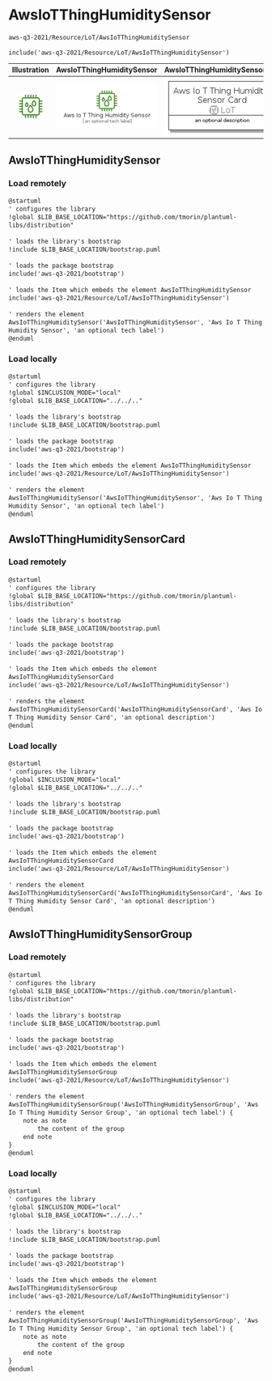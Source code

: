 # AwsIoTThingHumiditySensor


```text
aws-q3-2021/Resource/LoT/AwsIoTThingHumiditySensor
```

```text
include('aws-q3-2021/Resource/LoT/AwsIoTThingHumiditySensor')
```



| Illustration | AwsIoTThingHumiditySensor | AwsIoTThingHumiditySensorCard | AwsIoTThingHumiditySensorGroup |
| :---: | :---: | :---: | :---: |
| ![illustration for Illustration](../../../aws-q3-2021/Resource/LoT/AwsIoTThingHumiditySensor.png) | ![illustration for AwsIoTThingHumiditySensor](../../../aws-q3-2021/Resource/LoT/AwsIoTThingHumiditySensor.Local.png) | ![illustration for AwsIoTThingHumiditySensorCard](../../../aws-q3-2021/Resource/LoT/AwsIoTThingHumiditySensorCard.Local.png) | ![illustration for AwsIoTThingHumiditySensorGroup](../../../aws-q3-2021/Resource/LoT/AwsIoTThingHumiditySensorGroup.Local.png) |




## AwsIoTThingHumiditySensor

### Load remotely
```plantuml
@startuml
' configures the library
!global $LIB_BASE_LOCATION="https://github.com/tmorin/plantuml-libs/distribution"

' loads the library's bootstrap
!include $LIB_BASE_LOCATION/bootstrap.puml

' loads the package bootstrap
include('aws-q3-2021/bootstrap')

' loads the Item which embeds the element AwsIoTThingHumiditySensor
include('aws-q3-2021/Resource/LoT/AwsIoTThingHumiditySensor')

' renders the element
AwsIoTThingHumiditySensor('AwsIoTThingHumiditySensor', 'Aws Io T Thing Humidity Sensor', 'an optional tech label')
@enduml
```

### Load locally
```plantuml
@startuml
' configures the library
!global $INCLUSION_MODE="local"
!global $LIB_BASE_LOCATION="../../.."

' loads the library's bootstrap
!include $LIB_BASE_LOCATION/bootstrap.puml

' loads the package bootstrap
include('aws-q3-2021/bootstrap')

' loads the Item which embeds the element AwsIoTThingHumiditySensor
include('aws-q3-2021/Resource/LoT/AwsIoTThingHumiditySensor')

' renders the element
AwsIoTThingHumiditySensor('AwsIoTThingHumiditySensor', 'Aws Io T Thing Humidity Sensor', 'an optional tech label')
@enduml
```

## AwsIoTThingHumiditySensorCard

### Load remotely
```plantuml
@startuml
' configures the library
!global $LIB_BASE_LOCATION="https://github.com/tmorin/plantuml-libs/distribution"

' loads the library's bootstrap
!include $LIB_BASE_LOCATION/bootstrap.puml

' loads the package bootstrap
include('aws-q3-2021/bootstrap')

' loads the Item which embeds the element AwsIoTThingHumiditySensorCard
include('aws-q3-2021/Resource/LoT/AwsIoTThingHumiditySensor')

' renders the element
AwsIoTThingHumiditySensorCard('AwsIoTThingHumiditySensorCard', 'Aws Io T Thing Humidity Sensor Card', 'an optional description')
@enduml
```

### Load locally
```plantuml
@startuml
' configures the library
!global $INCLUSION_MODE="local"
!global $LIB_BASE_LOCATION="../../.."

' loads the library's bootstrap
!include $LIB_BASE_LOCATION/bootstrap.puml

' loads the package bootstrap
include('aws-q3-2021/bootstrap')

' loads the Item which embeds the element AwsIoTThingHumiditySensorCard
include('aws-q3-2021/Resource/LoT/AwsIoTThingHumiditySensor')

' renders the element
AwsIoTThingHumiditySensorCard('AwsIoTThingHumiditySensorCard', 'Aws Io T Thing Humidity Sensor Card', 'an optional description')
@enduml
```

## AwsIoTThingHumiditySensorGroup

### Load remotely
```plantuml
@startuml
' configures the library
!global $LIB_BASE_LOCATION="https://github.com/tmorin/plantuml-libs/distribution"

' loads the library's bootstrap
!include $LIB_BASE_LOCATION/bootstrap.puml

' loads the package bootstrap
include('aws-q3-2021/bootstrap')

' loads the Item which embeds the element AwsIoTThingHumiditySensorGroup
include('aws-q3-2021/Resource/LoT/AwsIoTThingHumiditySensor')

' renders the element
AwsIoTThingHumiditySensorGroup('AwsIoTThingHumiditySensorGroup', 'Aws Io T Thing Humidity Sensor Group', 'an optional tech label') {
    note as note
        the content of the group
    end note
}
@enduml
```

### Load locally
```plantuml
@startuml
' configures the library
!global $INCLUSION_MODE="local"
!global $LIB_BASE_LOCATION="../../.."

' loads the library's bootstrap
!include $LIB_BASE_LOCATION/bootstrap.puml

' loads the package bootstrap
include('aws-q3-2021/bootstrap')

' loads the Item which embeds the element AwsIoTThingHumiditySensorGroup
include('aws-q3-2021/Resource/LoT/AwsIoTThingHumiditySensor')

' renders the element
AwsIoTThingHumiditySensorGroup('AwsIoTThingHumiditySensorGroup', 'Aws Io T Thing Humidity Sensor Group', 'an optional tech label') {
    note as note
        the content of the group
    end note
}
@enduml
```

